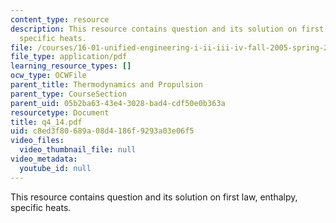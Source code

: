 ```yaml
---
content_type: resource
description: This resource contains question and its solution on first law, enthalpy,
  specific heats.
file: /courses/16-01-unified-engineering-i-ii-iii-iv-fall-2005-spring-2006/c8ed3f80689a08d4186f9293a03e06f5_q4_14.pdf
file_type: application/pdf
learning_resource_types: []
ocw_type: OCWFile
parent_title: Thermodynamics and Propulsion
parent_type: CourseSection
parent_uid: 05b2ba63-43e4-3028-bad4-cdf50e0b363a
resourcetype: Document
title: q4_14.pdf
uid: c8ed3f80-689a-08d4-186f-9293a03e06f5
video_files:
  video_thumbnail_file: null
video_metadata:
  youtube_id: null
---
```

This resource contains question and its solution on first law, enthalpy, specific heats.

